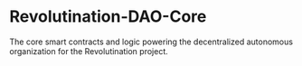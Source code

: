 # Revolutination-DAO-Core
The core smart contracts and logic powering the decentralized autonomous organization for the Revolutination project.
